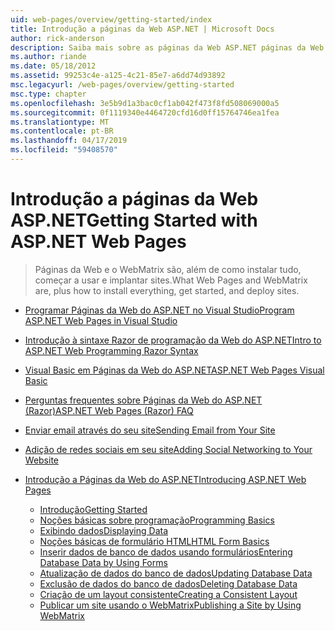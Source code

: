 ```yaml
---
uid: web-pages/overview/getting-started/index
title: Introdução a páginas da Web ASP.NET | Microsoft Docs
author: rick-anderson
description: Saiba mais sobre as páginas da Web ASP.NET páginas da Web ASP.NET e a nova sintaxe do Razor fornecem uma maneira rápida, acessível e leve de combinar código de servidor com HTML t...
ms.author: riande
ms.date: 05/18/2012
ms.assetid: 99253c4e-a125-4c21-85e7-a6dd74d93892
msc.legacyurl: /web-pages/overview/getting-started
msc.type: chapter
ms.openlocfilehash: 3e5b9d1a3bac0cf1ab042f473f8fd508069000a5
ms.sourcegitcommit: 0f1119340e4464720cfd16d0ff15764746ea1fea
ms.translationtype: MT
ms.contentlocale: pt-BR
ms.lasthandoff: 04/17/2019
ms.locfileid: "59408570"
---
```

# <a name="getting-started-with-aspnet-web-pages"></a><span data-ttu-id="59fae-103">Introdução a páginas da Web ASP.NET</span><span class="sxs-lookup"><span data-stu-id="59fae-103">Getting Started with ASP.NET Web Pages</span></span>

> <span data-ttu-id="59fae-104">Páginas da Web e o WebMatrix são, além de como instalar tudo, começar a usar e implantar sites.</span><span class="sxs-lookup"><span data-stu-id="59fae-104">What Web Pages and WebMatrix are, plus how to install everything, get started, and deploy sites.</span></span>


- [<span data-ttu-id="59fae-105">Programar Páginas da Web do ASP.NET no Visual Studio</span><span class="sxs-lookup"><span data-stu-id="59fae-105">Program ASP.NET Web Pages in Visual Studio</span></span>](program-asp-net-web-pages-in-visual-studio.md)
- [<span data-ttu-id="59fae-106">Introdução à sintaxe Razor de programação da Web do ASP.NET</span><span class="sxs-lookup"><span data-stu-id="59fae-106">Intro to ASP.NET Web Programming Razor Syntax</span></span>](introducing-razor-syntax-c.md)
- [<span data-ttu-id="59fae-107">Visual Basic em Páginas da Web do ASP.NET</span><span class="sxs-lookup"><span data-stu-id="59fae-107">ASP.NET Web Pages Visual Basic</span></span>](introducing-razor-syntax-vb.md)
- [<span data-ttu-id="59fae-108">Perguntas frequentes sobre Páginas da Web do ASP.NET (Razor)</span><span class="sxs-lookup"><span data-stu-id="59fae-108">ASP.NET Web Pages (Razor) FAQ</span></span>](aspnet-web-pages-razor-faq.md)
- [<span data-ttu-id="59fae-109">Enviar email através do seu site</span><span class="sxs-lookup"><span data-stu-id="59fae-109">Sending Email from Your Site</span></span>](11-adding-email-to-your-web-site.md)
- [<span data-ttu-id="59fae-110">Adição de redes sociais em seu site</span><span class="sxs-lookup"><span data-stu-id="59fae-110">Adding Social Networking to Your Website</span></span>](13-adding-social-networking-to-your-web-site.md)
- [<span data-ttu-id="59fae-111">Introdução a Páginas da Web do ASP.NET</span><span class="sxs-lookup"><span data-stu-id="59fae-111">Introducing ASP.NET Web Pages</span></span>](introducing-aspnet-web-pages-2/index.md)

    - [<span data-ttu-id="59fae-112">Introdução</span><span class="sxs-lookup"><span data-stu-id="59fae-112">Getting Started</span></span>](introducing-aspnet-web-pages-2/getting-started.md)
    - [<span data-ttu-id="59fae-113">Noções básicas sobre programação</span><span class="sxs-lookup"><span data-stu-id="59fae-113">Programming Basics</span></span>](introducing-aspnet-web-pages-2/intro-to-web-pages-programming.md)
    - [<span data-ttu-id="59fae-114">Exibindo dados</span><span class="sxs-lookup"><span data-stu-id="59fae-114">Displaying Data</span></span>](introducing-aspnet-web-pages-2/displaying-data.md)
    - [<span data-ttu-id="59fae-115">Noções básicas de formulário HTML</span><span class="sxs-lookup"><span data-stu-id="59fae-115">HTML Form Basics</span></span>](introducing-aspnet-web-pages-2/form-basics.md)
    - [<span data-ttu-id="59fae-116">Inserir dados de banco de dados usando formulários</span><span class="sxs-lookup"><span data-stu-id="59fae-116">Entering Database Data by Using Forms</span></span>](introducing-aspnet-web-pages-2/entering-data.md)
    - [<span data-ttu-id="59fae-117">Atualização de dados do banco de dados</span><span class="sxs-lookup"><span data-stu-id="59fae-117">Updating Database Data</span></span>](introducing-aspnet-web-pages-2/updating-data.md)
    - [<span data-ttu-id="59fae-118">Exclusão de dados do banco de dados</span><span class="sxs-lookup"><span data-stu-id="59fae-118">Deleting Database Data</span></span>](introducing-aspnet-web-pages-2/deleting-data.md)
    - [<span data-ttu-id="59fae-119">Criação de um layout consistente</span><span class="sxs-lookup"><span data-stu-id="59fae-119">Creating a Consistent Layout</span></span>](introducing-aspnet-web-pages-2/layouts.md)
    - [<span data-ttu-id="59fae-120">Publicar um site usando o WebMatrix</span><span class="sxs-lookup"><span data-stu-id="59fae-120">Publishing a Site by Using WebMatrix</span></span>](introducing-aspnet-web-pages-2/publishing.md)
